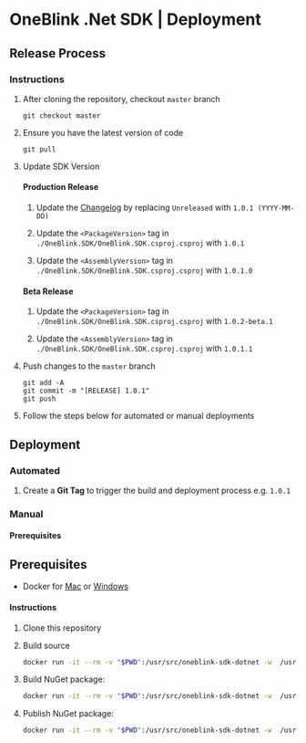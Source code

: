 # OneBlink .Net SDK | Deployment

## Release Process

### Instructions

1.  After cloning the repository, checkout `master` branch

    ```
    git checkout master
    ```

1.  Ensure you have the latest version of code

    ```
    git pull
    ```

1.  Update SDK Version

    #### Production Release

    1.  Update the [Changelog](../CHANGELOG.md) by replacing `Unreleased` with `1.0.1 (YYYY-MM-DD)`

    1.  Update the `<PackageVersion>` tag in `./OneBlink.SDK/OneBlink.SDK.csproj.csproj` with `1.0.1`

    1.  Update the `<AssemblyVersion>` tag in `./OneBlink.SDK/OneBlink.SDK.csproj.csproj` with `1.0.1.0`

    #### Beta Release

    1.  Update the `<PackageVersion>` tag in `./OneBlink.SDK/OneBlink.SDK.csproj.csproj` with `1.0.2-beta.1`

    1.  Update the `<AssemblyVersion>` tag in `./OneBlink.SDK/OneBlink.SDK.csproj.csproj` with `1.0.1.1`

1.  Push changes to the `master` branch

    ```
    git add -A
    git commit -m "[RELEASE] 1.0.1"
    git push
    ```

1.  Follow the steps below for automated or manual deployments

## Deployment

### Automated

1.  Create a **Git Tag** to trigger the build and deployment process e.g. `1.0.1`

### Manual

#### Prerequisites

## Prerequisites

-   Docker for [Mac](https://docs.docker.com/docker-for-mac/) or [Windows](https://docs.docker.com/docker-for-windows/)

#### Instructions

1.  Clone this repository

1.  Build source

    ```sh
    docker run -it --rm -v "$PWD":/usr/src/oneblink-sdk-dotnet -w  /usr/src/oneblink-sdk-dotnet mcr.microsoft.com/dotnet/core/sdk:2.2 dotnet build -c Release
    ```

1.  Build NuGet package:

    ```sh
    docker run -it --rm -v "$PWD":/usr/src/oneblink-sdk-dotnet -w  /usr/src/oneblink-sdk-dotnet mcr.microsoft.com/dotnet/core/sdk:2.2 dotnet pack -c Release
    ```

1.  Publish NuGet package:

    ```sh
    docker run -it --rm -v "$PWD":/usr/src/oneblink-sdk-dotnet -w  /usr/src/oneblink-sdk-dotnet mcr.microsoft.com/dotnet/core/sdk:2.2 dotnet nuget push ./OneBlink.SDK/bin/Release/OneBlink.SDK.*.nupkg --api-key [NUGET_API_KEY]
    ```
